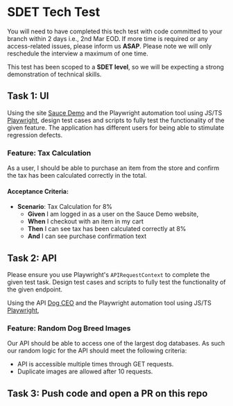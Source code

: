 # SDET Tech Test

You will need to have completed this tech test with code committed to your branch within 2 days i.e., 2nd Mar EOD. If more time is required or any access-related issues, please inform us **ASAP**. Please note we will only reschedule the interview a maximum of one time.

This test has been scoped to a **SDET level**, so we will be expecting a strong demonstration of technical skills.

## Task 1: UI

Using the site [Sauce Demo](https://www.saucedemo.com/) and the Playwright automation tool using JS/TS [Playwright](https://playwright.dev/), design test cases and scripts to fully test the functionality of the given feature. The application has different users for being able to stimulate regression defects.

### Feature: Tax Calculation

As a user, I should be able to purchase an item from the store and confirm the tax has been calculated correctly in the total.

#### Acceptance Criteria:

- **Scenario**: Tax Calculation for 8%
  - **Given** I am logged in as a user on the Sauce Demo website,
  - **When** I checkout with an item in my cart
  - **Then** I can see tax has been calculated correctly at 8%
  - **And** I can see purchase confirmation text

## Task 2: API

Please ensure you use Playwright's `APIRequestContext` to complete the given test task. Design test cases and scripts to fully test the functionality of the given endpoint.

Using the API [Dog CEO](https://dog.ceo/api/breeds/image/random) and the Playwright automation tool using JS/TS [Playwright](https://playwright.dev/),

### Feature: Random Dog Breed Images

Our API should be able to access one of the largest dog databases. As such our random logic for the API should meet the following criteria:

- API is accessible multiple times through GET requests.
- Duplicate images are allowed after 10 requests.

## Task 3: Push code and open a PR on this repo

